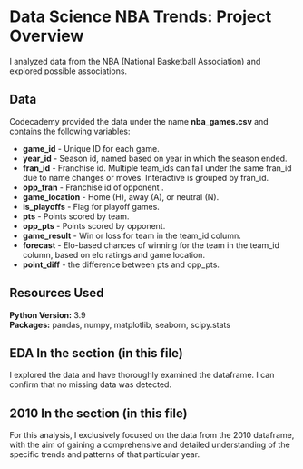 # Data Science NBA Trends: Project Overview
I analyzed data from the NBA (National Basketball Association) and explored possible associations.

## Data
Codecademy provided the data under the name **nba_games.csv** and contains the following variables:
* **game_id** - Unique ID for each game.
* **year_id** - Season id, named based on year in which the season ended.
* **fran_id** - Franchise id. Multiple team_ids can fall under the same fran_id due to name changes or moves. Interactive is grouped by fran_id.
* **opp_fran** - Franchise id of opponent .
* **game_location** - Home (H), away (A), or neutral (N).
* **is_playoffs** - Flag for playoff games.
* **pts** - Points scored by team.
* **opp_pts** - Points scored by opponent.
* **game_result** - Win or loss for team in the team_id column.
* **forecast** - Elo-based chances of winning for the team in the team_id column, based on elo ratings and game location.
* **point_diff** - the difference between pts and opp_pts.

## Resources Used
**Python Version:** 3.9  
**Packages:** pandas, numpy, matplotlib, seaborn, scipy.stats

## EDA In the section (in this file)
I explored the data and have thoroughly examined the dataframe. I can confirm that no missing data was detected.

## 2010  In the section (in this file)
For this analysis, I exclusively focused on the data from the 2010 dataframe, with the aim of gaining a comprehensive and detailed understanding of the specific trends and patterns of that particular year.
